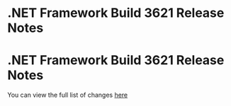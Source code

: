 # .NET Framework Build 3621 Release Notes
# .NET Framework Build 3621 Release Notes
You can view the full list of changes [here](NET48/dotnet-48-changes.md)
